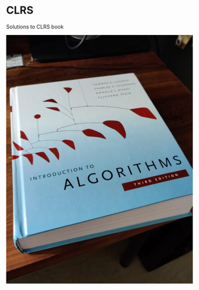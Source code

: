 # CLRS

Solutions to CLRS book

<img src="https://github.com/regalk13/CLRS/blob/main/Assets/CLRS-book.jpg?raw=true" />
